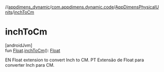 //[appdimens_dynamic](../../../README.md)/[com.appdimens.dynamic.code](../README.md)/[AppDimensPhysicalUnits](README.md)/[inchToCm](inch-to-cm.md)

# inchToCm

[androidJvm]\
fun [Float](https://kotlinlang.org/api/core/kotlin-stdlib/kotlin/-float/index.html).[inchToCm](inch-to-cm.md)(): [Float](https://kotlinlang.org/api/core/kotlin-stdlib/kotlin/-float/index.html)

EN Float extension to convert Inch to CM. PT Extensão de Float para converter Inch para CM.